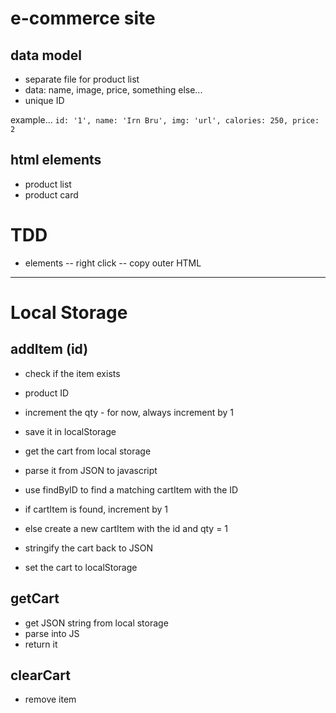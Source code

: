 # e-commerce site
## data model
* separate file for product list
* data: name, image, price, something else...
* unique ID

example...
``` id: '1', name: 'Irn Bru', img: 'url', calories: 250, price: 2 ```

## html elements
* product list
* product card

# TDD
* elements -- right click -- copy outer HTML 

-----------------------------------------------------------------

# Local Storage
## addItem (id)
* check if the item exists
* product ID
* increment the qty - for now, always increment by 1
* save it in localStorage

* get the cart from local storage
* parse it from JSON to javascript
* use findByID to find a matching cartItem with the ID
* if cartItem is found, increment by 1
* else create a new cartItem with the id and qty = 1
* stringify the cart back to JSON
* set the cart to localStorage

## getCart
* get JSON string from local storage
* parse into JS
* return it

## clearCart
* remove item